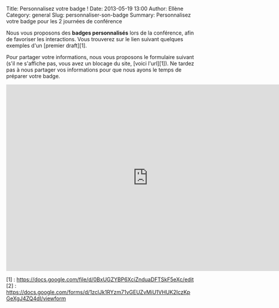 Title: Personnalisez votre badge !
Date: 2013-05-19 13:00
Author: Ellène
Category: general
Slug: personnaliser-son-badge
Summary: Personnalisez votre badge pour les 2 journées de conférence

Nous vous proposons des <strong>badges personnalisés</strong> lors de la conférence, afin de favoriser les interactions.
Vous trouverez sur le lien suivant quelques exemples d'un [premier draft][1].

Pour partager votre informations, nous vous proposons le formulaire suivant (s'il ne s'affiche pas, vous avez un blocage du site, [voici l'url][1]).
Ne tardez pas à nous partager vos informations pour que nous ayons le temps de préparer votre badge.

<iframe src="https://docs.google.com/forms/d/1zclJk1RYzm71vGEUZvMiU1VHUK2IczKpGeXgJ4ZQ4dI/viewform?embedded=true" width="760" height="500" frameborder="0" marginheight="0" marginwidth="0">Chargement en cours...</iframe>

[1] : https://docs.google.com/file/d/0BxUGZYBP6XciZnduaDFTSkF5eXc/edit
[2] : https://docs.google.com/forms/d/1zclJk1RYzm71vGEUZvMiU1VHUK2IczKpGeXgJ4ZQ4dI/viewform

